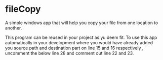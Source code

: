 # fileCopy
A simple windows app that will help you copy your file from one location to another.

This program can be reused in your project as yu deem fit. 
To use this app automatically in your development where you would have already added you source path and destination part on line 15 and 16 respectively , 
uncomment the below line 28 and comment out line 22 and 23.



